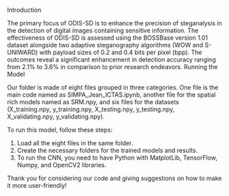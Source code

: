 Introduction

The primary focus of ODIS-SD is to enhance the precision of steganalysis in the detection of digital images containing sensitive information. The effectiveness of ODIS-SD is assessed using the BOSSBase version 1.01 dataset alongside two adaptive steganography algorithms (WOW and S-UNIWARD) with payload sizes of 0.2 and 0.4 bits per pixel (bpp). The outcomes reveal a significant enhancement in detection accuracy ranging from 2.1% to 3.6% in comparison to prior research endeavors.
Running the Model

Our folder is made of eight files grouped in three categories. One file is the main code named as SIMPA_Jean_ICTAS.ipynb, another file for the spatial rich models named as SRM.npy, and six files for the datasets (X_training.npy, y_training.npy, X_testing.npy, y_testing.npy, X_validating.npy, y_validating.npy). 

To run this model, follow these steps: 

1.	Load all the eight files in the same folder.
2.	Create the necessary folders for the trained models and results. 
3.	To run the CNN, you need to have Python with MatplotLib, TensorFlow, Numpy, and OpenCV2 libraries.

Thank you for considering our code and giving suggestions on how to make it more user-friendly!
